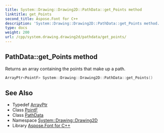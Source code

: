 ```yaml
---
title: System::Drawing::Drawing2D::PathData::get_Points method
linktitle: get_Points
second_title: Aspose.Font for C++
description: 'System::Drawing::Drawing2D::PathData::get_Points method. Returns an array containing the points that make up a path in C++.'
type: docs
weight: 200
url: /cpp/system.drawing.drawing2d/pathdata/get_points/
---
```

## PathData::get_Points method


Returns an array containing the points that make up a path.

```cpp
ArrayPtr<PointF> System::Drawing::Drawing2D::PathData::get_Points()
```

## See Also

* Typedef [ArrayPtr](../../../system/arrayptr/)
* Class [PointF](../../../system.drawing/pointf/)
* Class [PathData](../)
* Namespace [System::Drawing::Drawing2D](../../)
* Library [Aspose.Font for C++](../../../)
